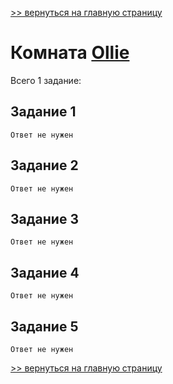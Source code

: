 [>> вернуться на главную страницу](https://github.com/BEPb/tryhackme/blob/master/README.md)

# Комната [Ollie](https://tryhackme.com/r/room/ollie) 

Всего 1 заданиe:
## Задание 1

```commandline
Ответ не нужен
```

## Задание 2

```commandline
Ответ не нужен
```

## Задание 3

```commandline
Ответ не нужен
```

## Задание 4

```commandline
Ответ не нужен
```

## Задание 5

```commandline
Ответ не нужен
```

[>> вернуться на главную страницу](https://github.com/BEPb/tryhackme/blob/master/README.md)